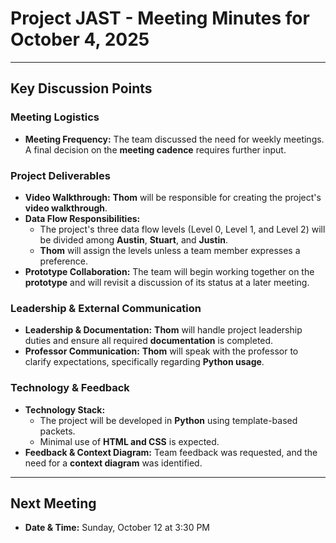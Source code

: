 # Project JAST - Meeting Minutes for October 4, 2025

---

## Key Discussion Points

### Meeting Logistics

* **Meeting Frequency:** The team discussed the need for weekly meetings. A final decision on the **meeting cadence** requires further input.

### Project Deliverables

* **Video Walkthrough:** **Thom** will be responsible for creating the project's **video walkthrough**.
* **Data Flow Responsibilities:**
    * The project's three data flow levels (Level 0, Level 1, and Level 2) will be divided among **Austin**, **Stuart**, and **Justin**.
    * **Thom** will assign the levels unless a team member expresses a preference.
* **Prototype Collaboration:** The team will begin working together on the **prototype** and will revisit a discussion of its status at a later meeting.

### Leadership & External Communication

* **Leadership & Documentation:** **Thom** will handle project leadership duties and ensure all required **documentation** is completed.
* **Professor Communication:** **Thom** will speak with the professor to clarify expectations, specifically regarding **Python usage**.

### Technology & Feedback

* **Technology Stack:**
    * The project will be developed in **Python** using template-based packets.
    * Minimal use of **HTML and CSS** is expected.
* **Feedback & Context Diagram:** Team feedback was requested, and the need for a **context diagram** was identified.

---

## Next Meeting

* **Date & Time:** Sunday, October 12 at 3:30 PM